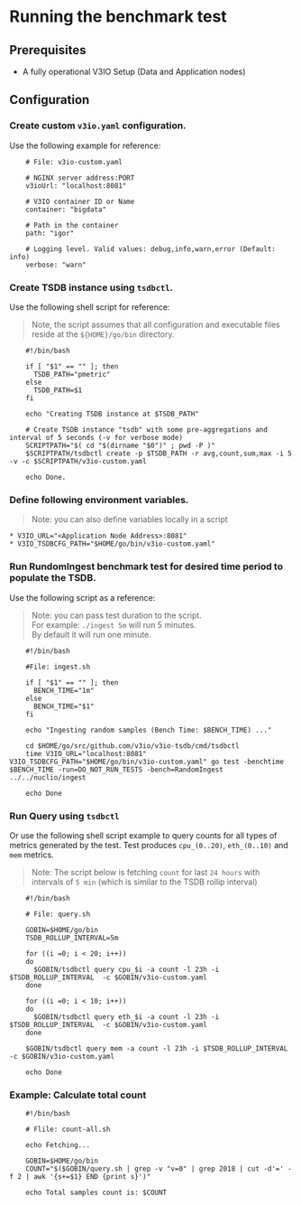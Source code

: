 # Running the benchmark test

## Prerequisites
* A fully operational V3IO Setup (Data and Application nodes)
 
## Configuration

### Create custom `v3io.yaml` configuration. 
   Use the following example for reference:
```
    # File: v3io-custom.yaml
    
    # NGINX server address:PORT
    v3ioUrl: "localhost:8081"
    
    # V3IO container ID or Name
    container: "bigdata"
    
    # Path in the container
    path: "igor"
    
    # Logging level. Valid values: debug,info,warn,error (Default: info)
    verbose: "warn"
``` 
### Create TSDB instance using `tsdbctl`.
Use the following shell script for reference:
> Note, the script assumes that all configuration and executable files reside at the `${HOME}/go/bin` directory.
```
    #!/bin/bash
    
    if [ "$1" == "" ]; then
      TSDB_PATH="pmetric"
    else
      TSDB_PATH=$1
    fi
    
    echo "Creating TSDB instance at $TSDB_PATH"
    
    # Create TSDB instance "tsdb" with some pre-aggregations and interval of 5 seconds (-v for verbose mode)
    SCRIPTPATH="$( cd "$(dirname "$0")" ; pwd -P )"
    $SCRIPTPATH/tsdbctl create -p $TSDB_PATH -r avg,count,sum,max -i 5 -v -c $SCRIPTPATH/v3io-custom.yaml
    
    echo Done.
```
### Define following environment variables.
> Note: you can also define variables locally in a script

    * V3IO_URL="<Application Node Address>:8081" 
    * V3IO_TSDBCFG_PATH="$HOME/go/bin/v3io-custom.yaml"
### Run RundomIngest benchmark test for desired time period to populate the TSDB.
Use the following script as a reference:
> Note: you can pass test duration to the script.
<br>For example: `./ingest 5m` will run 5 minutes.
<br>By default it will run one minute.
```
    #!/bin/bash
    
    #File: ingest.sh
    
    if [ "$1" == "" ]; then
      BENCH_TIME="1m"
    else
      BENCH_TIME="$1"
    fi
    
    echo "Ingesting random samples (Bench Time: $BENCH_TIME) ..."
    
    cd $HOME/go/src/github.com/v3io/v3io-tsdb/cmd/tsdbctl
    time V3IO_URL="localhost:8081" V3IO_TSDBCFG_PATH="$HOME/go/bin/v3io-custom.yaml" go test -benchtime $BENCH_TIME -run=DO_NOT_RUN_TESTS -bench=RandomIngest ../../nuclio/ingest
    
    echo Done
```
### Run Query using `tsdbctl`
 Or use the following shell script example to query counts for all types of metrics generated by the test.
 Test produces `cpu_(0..20)`, `eth_(0..10)` and `mem` metrics.
 > Note: The script below is fetching `count` for last `24 hours` with intervals of `5 min` (which is similar to the TSDB rollip interval)
```
    #!/bin/bash
    
    # File: query.sh
    
    GOBIN=$HOME/go/bin
    TSDB_ROLLUP_INTERVAL=5m
    
    for ((i =0; i < 20; i++))
    do
      $GOBIN/tsdbctl query cpu_$i -a count -l 23h -i $TSDB_ROLLUP_INTERVAL  -c $GOBIN/v3io-custom.yaml
    done
    
    for ((i =0; i < 10; i++))
    do
      $GOBIN/tsdbctl query eth_$i -a count -l 23h -i $TSDB_ROLLUP_INTERVAL  -c $GOBIN/v3io-custom.yaml
    done
    
    $GOBIN/tsdbctl query mem -a count -l 23h -i $TSDB_ROLLUP_INTERVAL  -c $GOBIN/v3io-custom.yaml
    
    echo Done
```
### Example: Calculate total count
```
    #!/bin/bash
   
    # Flile: count-all.sh
     
    echo Fetching...
    
    GOBIN=$HOME/go/bin
    COUNT="$($GOBIN/query.sh | grep -v "v=0" | grep 2018 | cut -d'=' -f 2 | awk '{s+=$1} END {print s}')"
    
    echo Total samples count is: $COUNT
```
